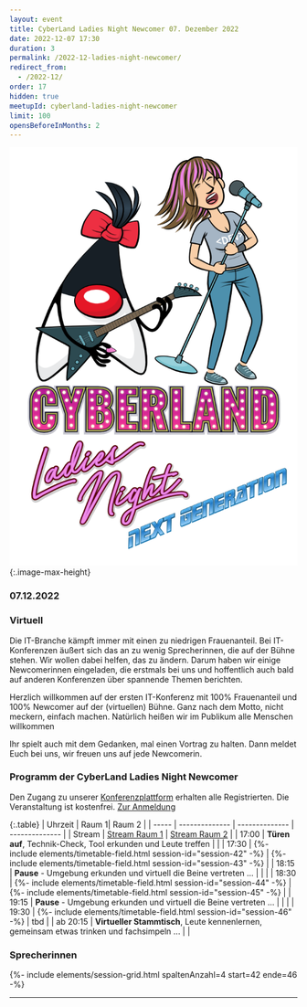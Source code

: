 ```yaml
---
layout: event
title: CyberLand Ladies Night Newcomer 07. Dezember 2022
date: 2022-12-07 17:30
duration: 3
permalink: /2022-12-ladies-night-newcomer/
redirect_from:
  - /2022-12/
order: 17
hidden: true
meetupId: cyberland-ladies-night-newcomer
limit: 100
opensBeforeInMonths: 2
---
```

![Logo](/assets/logo/ladies_night_newcomer.png){:.image-max-height}

### <i class="fas fa-lg fa-calendar"></i> 07.12.2022

### <i class="fas fa-lg fa-globe"></i> Virtuell <span style="font-size: 0.6em;">


Die IT-Branche kämpft immer mit einen zu niedrigen Frauenanteil. Bei IT-Konferenzen äußert sich das an zu wenig Sprecherinnen, die auf der Bühne stehen. Wir wollen dabei helfen, das zu ändern. Darum haben wir einige Newcomerinnen eingeladen, die erstmals bei uns und hoffentlich auch bald auf anderen Konferenzen über spannende Themen berichten.

Herzlich willkommen auf der ersten IT-Konferenz mit 100% Frauenanteil und 100% Newcomer auf der (virtuellen) Bühne. Ganz nach dem Motto, nicht meckern, einfach machen. Natürlich heißen wir im Publikum alle Menschen willkommen

Ihr spielt auch mit dem Gedanken, mal einen Vortrag zu halten. Dann meldet Euch bei uns, wir freuen uns auf jede Newcomerin.


### <i class="fas fa-lg fa-book-open"></i> Programm der CyberLand Ladies Night Newcomer

Den Zugang zu unserer [Konferenzplattform](https://world.ijug.eu/) erhalten alle Registrierten. Die Veranstaltung ist kostenfrei. [Zur Anmeldung](#teilnahme)

{:.table}
| Uhrzeit  | Raum 1| Raum 2 | 
| ----- | -------------- | -------------- | -------------- |
| Stream  | <a href="https://cyberland.ijug.eu/stream/1"><i class="fas fa-lg fa-link"></i> Stream Raum 1</a> | <a href="https://cyberland.ijug.eu/stream/2"><i class="fas fa-lg fa-link"></i> Stream Raum 2</a> | 
| 17:00 | __Türen auf__, Technik-Check, Tool erkunden und Leute treffen | |
| 17:30 | {%- include elements/timetable-field.html session-id="session-42" -%} | {%- include elements/timetable-field.html session-id="session-43" -%} | 
| 18:15 | __Pause__ - Umgebung erkunden und virtuell die Beine vertreten ... | | |
| 18:30 | {%- include elements/timetable-field.html session-id="session-44" -%} | {%- include elements/timetable-field.html session-id="session-45" -%} | 
| 19:15 | __Pause__ - Umgebung erkunden und virtuell die Beine vertreten ... | | |
| 19:30 | {%- include elements/timetable-field.html session-id="session-46" -%} | tbd | 
| ab 20:15 | __Virtueller Stammtisch__, Leute kennenlernen, gemeinsam etwas trinken und fachsimpeln ... | |

### <i id="sprecher" class="fas fa-user"></i> Sprecherinnen

{%- include elements/session-grid.html spaltenAnzahl=4 start=42 ende=46 -%}

<hr />

